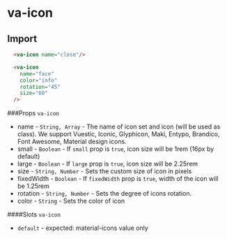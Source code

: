 # va-icon

## Import
```html
  <va-icon name="close"/>

  <va-icon
    name="face"
    color="info"
    rotation="45"
    size="60"
  />
```

###Props `va-icon`
* name - `String, Array` - The name of icon set and icon (will be used as class). We support Vuestic, Iconic, Glyphicon, Maki, Entypo, Brandico, Font Awesome, Material design icons. 
* small - `Boolean` - If `small` prop is `true`, icon size will be 1rem (16px by default)
* large - `Boolean` - If `large` prop is `true`, icon size will be 2.25rem
* size - `String, Number` - Sets the custom size of icon in pixels
* fixedWidth - `Boolean` - If `fixedWidth` prop is `true`, width of the icon will be 1.25rem
* rotation - `String, Number` - Sets the degree of icons rotation.
* color - `String` - Sets the color of icon


####Slots `va-icon`
* `default` - expected: material-icons value only

